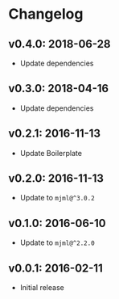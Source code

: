 # Changelog

## v0.4.0: 2018-06-28

- Update dependencies

## v0.3.0: 2018-04-16

- Update dependencies

## v0.2.1: 2016-11-13

- Update Boilerplate

## v0.2.0: 2016-11-13

- Update to `mjml@^3.0.2`

## v0.1.0: 2016-06-10

- Update to `mjml@^2.2.0`

## v0.0.1: 2016-02-11

- Initial release
